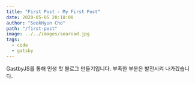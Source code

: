 ```yaml
---
title: "First Post - My First Post"
date: 2020-05-05 20:18:00
author: "SeokHyun Cho"
path: "/first-post"
image: ../../images/searoad.jpg
tags:
  - code
  - gatsby
---
```


GastbyJS를 통해 인생 첫 블로그 만들기입니다. 부족한 부분은 발전시켜 나가겠습니다.
